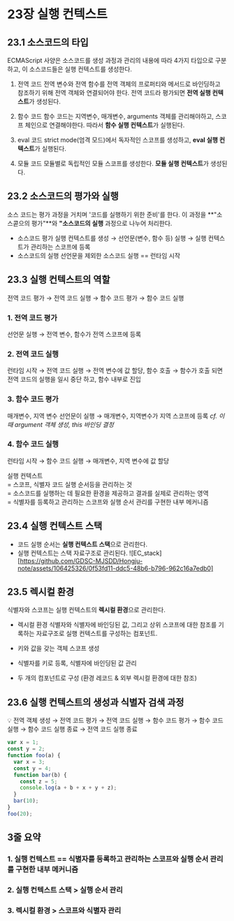 # 23장 실행 컨텍스트

## 23.1 소스코드의 타입

ECMAScript 사양은 소스코드를 생성 과정과 관리의 내용에 따라 4가지 타입으로 구분하고, 이 소스코드들은 실행 컨텍스트를 생성한다.

1. 전역 코드
   전역 변수와 전역 함수를 전역 객체의 프로퍼티와 메서드로 바인딩하고 참조하기 위해 전역 객체와 연결되어야 한다. 전역 코드라 평가되면 **전역 실행 컨텍스트**가 생성된다.

2. 함수 코드
   함수 코드는 지역변수, 매개변수, arguments 객체를 관리해야하고, 스코프 체인으로 연결해야한다. 따라서 **함수 실행 컨텍스트**가 실행된다.

3. eval 코드
   strict mode(엄격 모드)에서 독자적인 스코프를 생성하고, **eval 실행 컨텍스트**가 실행된다.

4. 모듈 코드
   모듈별로 독립적인 모듈 스코프를 생성한다. **모듈 실행 컨텍스트**가 생성된다.
   <br/>

## 23.2 소스코드의 평가와 실행

소스 코드는 평가 과정을 거치며 '코드를 실행하기 위한 준비'를 한다.
이 과정을 **"소스콛으의 평가"**와 **"소스코드의 실행** 과정으로 나누어 처리한다.
<br/>

- 소스코드 평가
  실행 컨텍스트를 생성 → 선언문(변수, 함수 등) 실행 → 실행 컨텍스트가 관리하는 스코프에 등록
- 소스코드의 실행
  선언문을 제외한 소스코드 실행 == 런타임 시작

## 23.3 실행 컨텍스트의 역할

전역 코드 평가 → 전역 코드 실행 → 함수 코드 평가 → 함수 코드 실행

### 1. 전역 코드 평가

선언문 실행 → 전역 변수, 함수가 전역 스코프에 등록

### 2. 전역 코드 실행

런타임 시작 → 전역 코드 실행 → 전역 변수에 값 할당, 함수 호출 → 함수가 호출 되면 전역 코드의 실행을 일시 중단 하고, 함수 내부로 진입

### 3. 함수 코드 평가

매개변수, 지역 변수 선언문이 실행 → 매개변수, 지역변수가 지역 스코프에 등록
_cf. 이때 argument 객체 생성, this 바인딩 결정_

### 4. 함수 코드 실행

런타임 시작 → 함수 코드 실행 → 매개변수, 지역 변수에 값 할당<br/>

실행 컨텍스트<br/>
= 스코프, 식별자 코드 실행 순서등을 관리하는 것 <br/>
= 소스코드를 실행하는 데 필요한 환경을 제공하고 결과를 실제로 관리하는 영역<br/>
= 식별자를 등록하고 관리하는 스코프와 실행 순서 관리를 구현한 내부 메커니즘<br/>

## 23.4 실행 컨텍스트 스택

- 코드 실행 순서는 **실행 컨텍스트 스택**으로 관리한다.
- 실행 컨텍스트는 스택 자료구조로 관리된다.
   ![EC_stack][https://github.com/GDSC-MJSDD/Hongju-note/assets/106425326/0f53fd11-ddc5-48b6-b796-962c16a7edb0]

## 23.5 렉시컬 환경

식별자와 스코프는 실행 컨텍스트의 **렉시컬 환경**으로 관리한다.

- 렉시컬 환경
  식별자와 식별자에 바인딩된 값, 그리고 상위 스코프에 대한 참조를 기록하는 자료구조로 실행 컨텍스트를 구성하는 컴포넌트.
  <br/>

- 키와 값을 갖는 객체 스코프 생성
- 식별자를 키로 등록, 식별자에 바인딩된 값 관리
- 두 개의 컴포넌트로 구성 (환경 레코드 & 외부 렉시컬 환경에 대한 참조)

## 23.6 실행 컨텍스트의 생성과 식별자 검색 과정

💡 전역 객체 생성 → 전역 코드 평가 → 전역 코드 실행 → 함수 코드 평가 → 함수 코드 실행 → 함수 코드 실행 종료 → 전역 코드 실행 종료
<br/>

```javascript
var x = 1;
const y = 2;
function foo(a) {
  var x = 3;
  const y = 4;
  function bar(b) {
    const z = 5;
    console.log(a + b + x + y + z);
  }
  bar(10);
}
foo(20);
```

## 3줄 요약

### 1. 실행 컨텍스트 == 식별자를 등록하고 관리하는 스코프와 실행 순서 관리를 구현한 내부 메커니즘

### 2. 실행 컨텍스트 스택 > 실행 순서 관리

### 3. 렉시컬 환경 > 스코프와 식별자 관리
